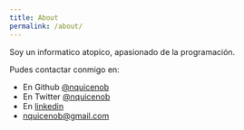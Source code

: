 ```yaml
---
title: About
permalink: /about/
---
```


<p class="lead">
Soy un informatico atopico, apasionado de la programación. 
</p>

Pudes contactar conmigo en:
* En Github [@nquicenob](https://github.com/nquicenob)
* En Twitter [@nquicenob](https://twitter.com/nquicenob)
* En [linkedin](https://es.linkedin.com/in/nquiceno)
* [nquicenob@gmail.com](nquicenob@gmail.com)



